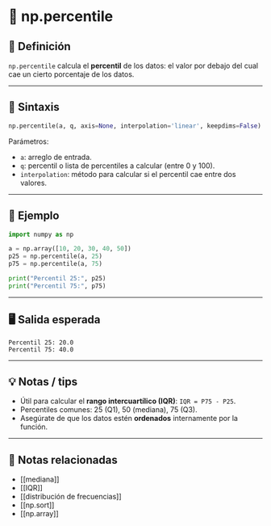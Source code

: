 # 📘 np.percentile

## 🧠 Definición
`np.percentile` calcula el **percentil** de los datos: el valor por debajo del cual cae un cierto porcentaje de los datos.

---

## 🔧 Sintaxis
```python
np.percentile(a, q, axis=None, interpolation='linear', keepdims=False)
```

Parámetros:
- `a`: arreglo de entrada.
- `q`: percentil o lista de percentiles a calcular (entre 0 y 100).
- `interpolation`: método para calcular si el percentil cae entre dos valores.

---

## 🧪 Ejemplo
```python
import numpy as np

a = np.array([10, 20, 30, 40, 50])
p25 = np.percentile(a, 25)
p75 = np.percentile(a, 75)

print("Percentil 25:", p25)
print("Percentil 75:", p75)
```

---

## 🖥️ Salida esperada
```text
Percentil 25: 20.0
Percentil 75: 40.0
```

---

## 💡 Notas / tips

- Útil para calcular el **rango intercuartílico (IQR)**: `IQR = P75 - P25`.
- Percentiles comunes: 25 (Q1), 50 (mediana), 75 (Q3).
- Asegúrate de que los datos estén **ordenados** internamente por la función.

---

## 🔁 Notas relacionadas
- [[mediana]]
- [[IQR]]
- [[distribución de frecuencias]]
- [[np.sort]]
- [[np.array]]
